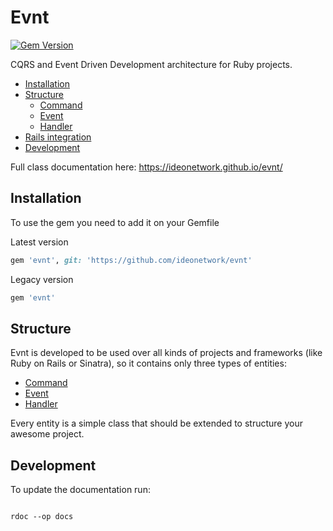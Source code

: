 # Evnt

[![Gem Version](https://badge.fury.io/rb/evnt.svg)](https://badge.fury.io/rb/evnt)

CQRS and Event Driven Development architecture for Ruby projects.

- [Installation](#installation)
- [Structure](#structure)
  - [Command](https://github.com/ideonetwork/evnt/blob/master/doc/Command.md)
  - [Event](https://github.com/ideonetwork/evnt/blob/master/doc/Event.md)
  - [Handler](https://github.com/ideonetwork/evnt/blob/master/doc/Handler.md)
- [Rails integration](https://github.com/ideonetwork/evnt/blob/master/doc/RailsIntegration.md)
- [Development](#development)

Full class documentation here: https://ideonetwork.github.io/evnt/

## Installation

To use the gem you need to add it on your Gemfile

Latest version
```ruby
gem 'evnt', git: 'https://github.com/ideonetwork/evnt'
```

Legacy version
```ruby
gem 'evnt'
```

## Structure

Evnt is developed to be used over all kinds of projects and frameworks (like Ruby on Rails or Sinatra), so it contains only three types of entities:

- [Command](https://github.com/ideonetwork/evnt/blob/master/doc/Command.md)
- [Event](https://github.com/ideonetwork/evnt/blob/master/doc/Event.md)
- [Handler](https://github.com/ideonetwork/evnt/blob/master/doc/Handler.md)

Every entity is a simple class that should be extended to structure your awesome project.

## Development

To update the documentation run:

```console

rdoc --op docs

```

